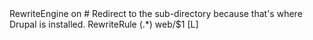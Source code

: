 <IfModule mod_rewrite.c>
  RewriteEngine on
  # Redirect to the sub-directory because that's where Drupal is installed.
  RewriteRule (.*) web/$1 [L]
</IfModule>
